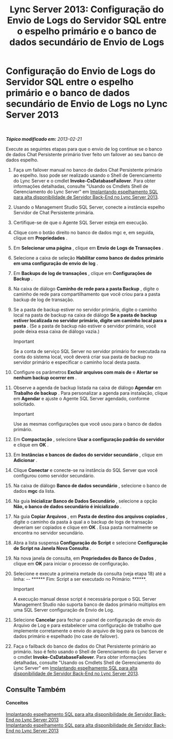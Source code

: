 ﻿---
title: 'Lync Server 2013: Configuração do Envio de Logs do Servidor SQL entre o espelho primário e o banco de dados secundário de Envio de Logs'
TOCTitle: Configuração do Envio de Logs do Servidor SQL entre o espelho primário e o banco de dados secundário de Envio de Logs
ms:assetid: 4e8e9ce9-4301-47f2-a0c3-669afeb53295
ms:mtpsurl: https://technet.microsoft.com/pt-br/library/JJ204887(v=OCS.15)
ms:contentKeyID: 49306671
ms.date: 05/19/2016
mtps_version: v=OCS.15
ms.translationtype: HT
---

# Configuração do Envio de Logs do Servidor SQL entre o espelho primário e o banco de dados secundário de Envio de Logs no Lync Server 2013

 

_**Tópico modificado em:** 2013-02-21_

Execute as seguintes etapas para que o envio de log continue se o banco de dados Chat Persistente primário tiver feito um failover ao seu banco de dados espelho.

1.  Faça um failover manual no banco de dados Chat Persistente primário ao espelho. Isso pode ser realizado usando o Shell de Gerenciamento do Lync Server e o cmdlet **Invoke-CsDatabaseFailover**. Para obter informações detalhadas, consulte "Usando os Cmdlets Shell de Gerenciamento do Lync Server" em [Implantando espelhamento SQL para alta disponibilidade de Servidor Back-End no Lync Server 2013](lync-server-2013-deploying-sql-mirroring-for-back-end-server-high-availability.md).

2.  Usando o Management Studio SQL Server, conecte a instância espelho Servidor de Chat Persistente primária.

3.  Certifique-se de que o Agente SQL Server esteja em execução.

4.  Clique com o botão direito no banco de dados mgc e, em seguida, clique em **Propriedades** .

5.  Em **Selecionar uma página** , clique em **Envio de Logs de Transações** .

6.  Selecione a caixa de seleção **Habilitar como banco de dados primário em uma configuração de envio de log** .

7.  Em **Backups de log de transações** , clique em **Configurações de Backup** .

8.  Na caixa de diálogo **Caminho de rede para a pasta Backup** , digite o caminho de rede para compartilhamento que você criou para a pasta backup de log de transação.

9.  Se a pasta de backup estiver no servidor primário, digite o caminho local na pasta de backup na caixa de diálogo **Se a pasta de backup estiver localizada no servidor primário, digite um caminho local para a pasta** . (Se a pasta de backup não estiver o servidor primário, você pode deixa essa caixa de diálogo vazia.)
    
    > [!important]  
    > Se a conta de serviço SQL Server no servidor primário for executada na conta do sistema local, você deverá criar sua pasta de backup no servidor primário e especificar o caminho local desta pasta.

10. Configure os parâmetros **Excluir arquivos com mais de** e **Alertar se nenhum backup ocorrer em** .

11. Observe a agenda de backup listada na caixa de diálogo **Agendar** em **Trabalho de backup** . Para personalizar a agenda para instalação, clique em **Agendar** e ajuste o Agente SQL Server agendado, conforme solicitado.
    
    > [!important]  
    > Use as mesmas configurações que você usou para o banco de dados primário.

12. Em **Compactação** , selecione **Usar a configuração padrão do servidor** e clique em **OK** .

13. Em **Instâncias e bancos de dados do servidor secundário** , clique em **Adicionar** .

14. Clique **Conectar** e conecte-se na instância do SQL Server que você configurou como servidor secundário.

15. Na caixa de diálogo **Banco de dados secundário** , selecione o banco de dados **mgc** da lista.

16. Na guia **Inicializar Banco de Dados Secundário** , selecione a opção **Não, o banco de dados secundário é inicializado** .

17. Na guia **Copiar Arquivos** , em **Pasta de destino dos arquivos copiados** , digite o caminho da pasta à qual a o backup de logs de transação deveriam ser copiados e clique em **OK** . Essa pasta normalmente se encontra no servidor secundário.

18. Abra a lista suspensa **Configuração do Script** e selecione **Configuração de Script na Janela Nova Consulta** .

19. Na nova janela de consulta, em **Propriedades do Banco de Dados** , clique em **OK** para iniciar o processo de configuração.

20. Selecione e execute a primeira metade da consulta (veja etapa 18) até a linha: -- \*\*\*\*\*\* Fim: Script a ser executado no Primário: \*\*\*\*\*\*.
    
    > [!important]  
    > A execução manual desse script é necessária porque o SQL Server Management Studio não suporta banco de dados primário múltiplos em uma SQL Server configuração de Envio de Log.

21. Selecione **Cancelar** para fechar o painel de configuração de envio do Arquivo de Log e para estabelecer uma configuração de trabalho que implemente corretamente o envio do arquivo de log para os bancos de dados primário e espelhado (no case de failover).

22. Faça o failback do banco de dados do Chat Persistente primário ao primário. Isso é feito usando o Shell de Gerenciamento do Lync Server e o cmdlet **Invoke-CsDatabaseFailover**. Para obter informações detalhadas, consulte "Usando os Cmdlets Shell de Gerenciamento do Lync Server" em [Implantando espelhamento SQL para alta disponibilidade de Servidor Back-End no Lync Server 2013](lync-server-2013-deploying-sql-mirroring-for-back-end-server-high-availability.md).

## Consulte Também

#### Conceitos

[Implantando espelhamento SQL para alta disponibilidade de Servidor Back-End no Lync Server 2013](lync-server-2013-deploying-sql-mirroring-for-back-end-server-high-availability.md)  
[Implantando espelhamento SQL para alta disponibilidade de Servidor Back-End no Lync Server 2013](lync-server-2013-deploying-sql-mirroring-for-back-end-server-high-availability.md)

